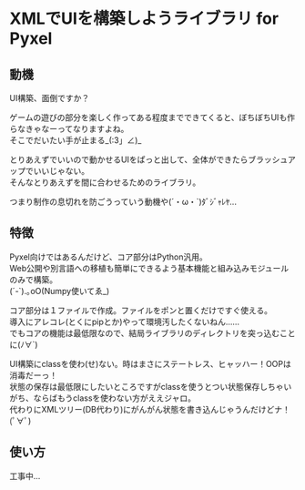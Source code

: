 # XMLでUIを構築しようライブラリ for Pyxel

## 動機
UI構築、面倒ですか？

ゲームの遊びの部分を楽しく作ってある程度までできてくると、ぼちぼちUIも作らなきゃなーってなりますよね。<br>
そこでだいたい手が止まる_(:3」∠)_

とりあえずでいいので動かせるUIをぱっと出して、全体ができたらブラッシュアップでいいじゃない。<br>
そんなとりあえずを間に合わせるためのライブラリ。

つまり制作の息切れを防ごうっていう動機や(´・ω・`)ﾀﾞｼﾞｬﾚﾔ...

## 特徴
Pyxel向けではあるんだけど、コア部分はPython汎用。<br>
Web公開や別言語への移植も簡単にできるよう基本機能と組み込みモジュールのみで構築。<br>
(´-`).｡oO(Numpy使いてゑ_)

コア部分は１ファイルで作成。ファイルをポンと置くだけですぐ使える。<br>
導入にアレコレ(とくにpipとか)やって環境汚したくないねん……<br>
でもコアの機能は最低限なので、結局ライブラリのディレクトリを突っ込むことに(ﾉ∀`)

UI構築にclassを使わ(せ)ない。時はまさにステートレス、ヒャッハー！OOPは消毒だーっ！<br>
状態の保存は最低限にしたいところですがclassを使うとつい状態保存しちゃいがち、ならばもうclassを使わない方がええジャロ。<br>
代わりにXMLツリー(DB代わり)にがんがん状態を書き込んじゃうんだけどナ！(ﾟ∀ﾟ)

## 使い方

工事中...
